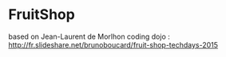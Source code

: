 FruitShop
=========

based on Jean-Laurent de Morlhon coding dojo : http://fr.slideshare.net/brunoboucard/fruit-shop-techdays-2015
